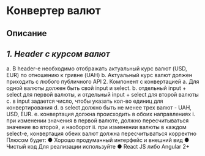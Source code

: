 # Конвертер валют
## Описание
## _1.	Header с курсом валют_
a.	В header-е необходимо отображать актуальный курс валют (USD, EUR) по отношению к гривне (UAH)
b.	Актуальный курс валют должен приходить с любого публичного API
2.	Компонент с конвертацией
a.	Для одной валюты должен быть свой input и select. 
b.	отдельный input + select для первой валюты, и отдельный input + select для второй валюты
c.	в input задается число, чтобы указать кол-во единиц для конвертирования
d.	в select должно быть не менее трех валют - UAH, USD, EUR.
e.	конвертация должна происходить в обоих направлениях 
i.	при изменении значения в первой валюте, должно пересчитываться значение во второй, и наоборот
ii.	при изменении валюты в каждом select-е, конвертация обеих валют должна пересчитываться корректно
Плюсом будет:
●	Хорошо продуманный интерфейс и внешний вид
●	Чистый код
Для реализации используйте
●	React JS либо Angular 2+
